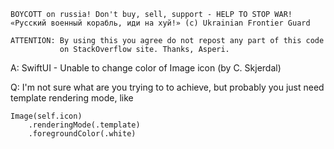 ```
BOYCOTT on russia! Don't buy, sell, support - HELP TO STOP WAR!
«Русский военный корабль, иди на хуй!» (c) Ukrainian Frontier Guard

ATTENTION: By using this you agree do not repost any part of this code
           on StackOverflow site. Thanks, Asperi.
```

A: SwiftUI - Unable to change color of Image icon (by C. Skjerdal)

Q: I'm not sure what are you trying to to achieve, but probably you just need template rendering mode, like

    Image(self.icon)
        .renderingMode(.template)
        .foregroundColor(.white)

